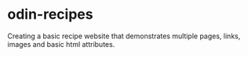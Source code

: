 # odin-recipes

Creating a basic recipe website that demonstrates multiple pages, links, images and basic html attributes.